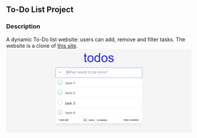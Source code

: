 ## To-Do List Project
### Description
A dynamic To-Do list website: users can add, remove and filter tasks. The website is a clone of [this site](https://todomvc.com/examples/javascript-es5/dist/#/).
![Website photo](images/Screenshot%20(191).png)